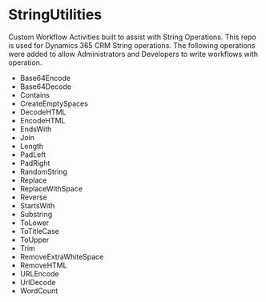 # StringUtilities
Custom Workflow Activities built to assist with String Operations.
This repo is used for Dynamics 365 CRM String operations. The following operations were added to allow Administrators and Developers to write workflows with operation. 
-	Base64Encode
-	Base64Decode
-	Contains
-	CreateEmptySpaces
-	DecodeHTML
-	EncodeHTML
-	EndsWith
-	Join
-	Length
-	PadLeft
-	PadRight
-	RandomString
-	Replace
-	ReplaceWithSpace
-	Reverse
-	StartsWith
-	Substring
-	ToLower
-	ToTitleCase
-	ToUpper
-	Trim
-	RemoveExtraWhiteSpace
-	RemoveHTML
-	URLEncode
-	UrlDecode
-	WordCount
